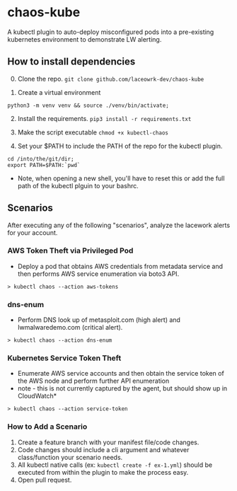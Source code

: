 # chaos-kube
A kubectl plugin to auto-deploy misconfigured pods into a pre-existing kubernetes environment to demonstrate LW alerting.

## How to install dependencies
0. Clone the repo.
```git clone github.com/laceowrk-dev/chaos-kube```

1. Create a virtual environment
```
python3 -m venv venv && source ./venv/bin/activate;
```

2.  Install the requirements.
``` pip3 install -r requirements.txt ```

3.  Make the script executable
```chmod +x kubectl-chaos```

4. Set your $PATH to include the PATH of the repo for the kubectl plugin.
```
cd /into/the/git/dir;
export PATH=$PATH:`pwd`
```
* Note, when opening a new shell, you'll have to reset this or add the full path of the kubectl plguin to your bashrc.

## Scenarios
After executing any of the following "scenarios", analyze the lacework alerts for your account.

### AWS Token Theft via Privileged Pod
* Deploy a pod that obtains AWS credentials from metadata service and then performs AWS service enumeration via boto3 API.

```
> kubectl chaos --action aws-tokens
```

### dns-enum
* Perform DNS look up of metasploit.com (high alert) and lwmalwaredemo.com (critical alert).
```
> kubectl chaos --action dns-enum
```

### Kubernetes Service Token Theft
* Enumerate AWS service accounts and then obtain the service token of the AWS node and perform further API enumeration
* note - this is not currently captured by the agent, but should show up in CloudWatch*
```
> kubectl chaos --action service-token
```

### How to Add a Scenario
1. Create a feature branch with your manifest file/code changes.
2. Code changes should include a cli argument and whatever class/function your scenario needs.
3. All kubectl native calls (ex: ```kubectl create -f ex-1.yml```) should be executed from within the plugin to make the process easy.
3. Open pull request.
